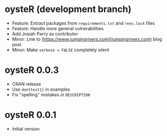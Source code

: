 # oysteR (development branch)
  * Feature: Extract packages from `requirements.txt` and `renv.lock` files
  * Feature: Handle more general vulnerabilities
  * Add Josiah Perry as contributor
  * Minor: Link to [https://www.jumpingrivers.com](jumpingrivers.com) blog post
  * Minor: Make `verbose = FALSE` completely silent

# oysteR 0.0.3
  * CRAN release
  * Use `donttest{}` in examples
  * Fix "spelling" mistakes in `DESCRIPTION`

# oysteR 0.0.1
  * Initial version
